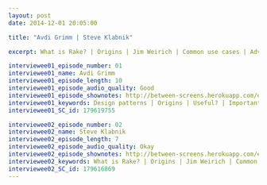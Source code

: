 ```yaml
---
layout: post
date: 2014-12-01 20:05:00

title: "Avdi Grimm | Steve Klabnik"

excerpt: What is Rake? | Origins | Jim Weirich | Common use cases | Advantages of Rake || Design patterns | Origins | Useful? | Important design patterns | Learn & apply | Bad reputation? 

interviewee01_episode_number: 01
interviewee01_name: Avdi Grimm
interviewee01_episode_length: 10
interviewee01_episode_audio_quality: Good
interviewee01_episode_shownotes: http://between-screens.herokuapp.com/episodes/1
interviewee01_keywords: Design patterns | Origins | Useful? | Important design patterns | Learn & apply | Bad reputation? 
interviewee01_SC_id: 179619755

interviewee02_episode_number: 02
interviewee02_name: Steve Klabnik
interviewee02_episode_length: 7
interviewee02_episode_audio_quality: Okay 
interviewee02_episode_shownotes: http://between-screens.herokuapp.com/episodes/2
interviewee02_keywords: What is Rake? | Origins | Jim Weirich | Common use cases | Advantages of Rake
interviewee02_SC_id: 179616869 
---
```

